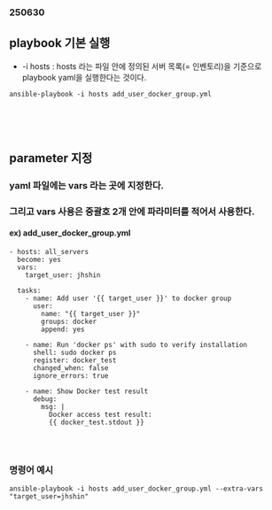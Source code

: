 ### 250630
## playbook 기본 실행
- -i hosts : hosts 라는 파일 안에 정의된 서버 목록(= 인벤토리)을 기준으로 playbook yaml을 실행한다는 것이다.
```
ansible-playbook -i hosts add_user_docker_group.yml
```
### <br/><br/>

## parameter 지정
### yaml 파일에는 vars 라는 곳에 지정한다.
### 그리고 vars 사용은 중괄호 2개 안에 파라미터를 적어서 사용한다.
#### ex) add_user_docker_group.yml
```
- hosts: all_servers
  become: yes
  vars:
    target_user: jhshin

  tasks:
    - name: Add user '{{ target_user }}' to docker group
      user:
        name: "{{ target_user }}"
        groups: docker
        append: yes

    - name: Run 'docker ps' with sudo to verify installation
      shell: sudo docker ps
      register: docker_test
      changed_when: false
      ignore_errors: true

    - name: Show Docker test result
      debug:
        msg: |
          Docker access test result:
          {{ docker_test.stdout }}
```
### <br/>

### 명령어 예시
```
ansible-playbook -i hosts add_user_docker_group.yml --extra-vars "target_user=jhshin"
```
